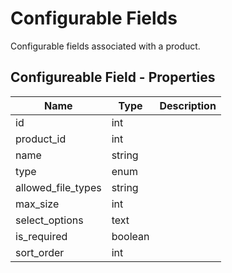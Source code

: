 # <span class="jumptarget"> Configurable Fields </span>

Configurable fields associated with a product.

## <span class="jumptarget"> Configureable Field - Properties </span>

| Name | Type | Description |
| --- | --- | --- |
| id | int |
| product_id | int |
| name | string |
| type | enum |
| allowed_file_types | string |
| max_size | int |
| select_options | text |
| is_required | boolean |
| sort_order | int |
